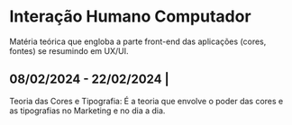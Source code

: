 # Interação Humano Computador
Matéria teórica que engloba a parte front-end das aplicações (cores, fontes) se resumindo em UX/UI.

## 08/02/2024 - 22/02/2024 |
Teoria das Cores e Tipografia: É a teoria que envolve o poder das cores e as tipografias no Marketing e no dia a dia.
